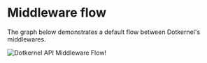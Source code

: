 # Middleware flow

The graph below demonstrates a default flow between Dotkernel's middlewares.

![Dotkernel API Middleware Flow!](https://docs.dotkernel.org/img/api/v5/dotkernel-middleware-flow.png)
